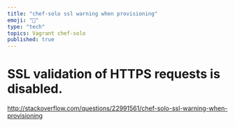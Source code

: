 ```yaml
---
title: "chef-solo ssl warning when provisioning"
emoji: "📝"
type: "tech"
topics: Vagrant chef-solo
published: true
---
```


# SSL validation of HTTPS requests is disabled.
http://stackoverflow.com/questions/22991561/chef-solo-ssl-warning-when-provisioning

